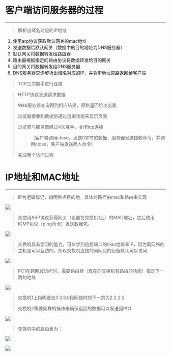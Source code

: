 # 客户端访问服务器的过程 
---
>  解析出域名对应的IP地址
>  
1.  使用arp协议获取默认网关的mac地址
1.  发送数据给默认网关（数据中的目的地址为DNS服务器）
1.  默认网关将数据转发给路由器
1.  路由器根据指定的路由协议将数据转发给目的网关
1.  目的网关将数据转发给DNS服务器
1.  DNS服务器查询解析出域名对应的IP，并将IP地址原路返回给客户端
>   
> TCP三次握手进行连接

> HTTP协议发送请求数据
> 
> Web服务器查询得到相应结果，原路返回给浏览器
> 
> 浏览器接收到数据后通过渲染功能来显示页面
> 
> 浏览器与服务器经过4次挥手，关闭tcp连接
> >（客户端调用close，发送0字节的数据，服务器发送接收命令，并调用close，客户端发送确人命令）
> 
> 完成整个访问过程

# IP地址和MAC地址
---
> IP为逻辑标记，指明终点目的地，具体的路径由mac和路由来实现
> 
 ![](https://i.imgur.com/wDMMhxt.png)
 
> 先使用ARP协议获得网关（设置在交换机1上）的MAC地址，之后使用IGMP协议（ping命令）发送数据包。
> 
![](https://i.imgur.com/EvXIvVW.png)
>
>交换机具有学习的能力，可以学到链接端口的mac地址和IP，因为同网络的主机是可以互访的，所以交换机连接的同网段的设备默认可以访问
>
![](https://i.imgur.com/Ceqe0iH.png)
>
> PC1在跨网段访问时，需要路由器（现在的交换机有路由的功能）指定下一跳的地址
> 
 ![](https://i.imgur.com/2kVrkmO.png)
> 
> 交换机1上指明要去3.3.3.0段网络时的下一跳为2.2.2.2
> 
> 交换机2需要同样的操作来确保返回的数据可以发送回PC1
> 
![](https://i.imgur.com/tswHY6p.png) 

> 交换机中的路由表为：
> 
![](https://i.imgur.com/37neqma.png)
> 
![](https://i.imgur.com/EhS2set.png)




